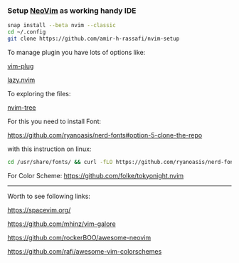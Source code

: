 ### Setup [NeoVim](https://neovim.io) as working handy IDE

```Bash
snap install --beta nvim --classic
cd ~/.config
git clone https://github.com/amir-h-rassafi/nvim-setup
```

To manage plugin you have lots of options like:

[vim-plug](https://github.com/junegunn/vim-plug)

[lazy.nvim](https://github.com/folke/lazy.nvim)


To exploring the files:

[nvim-tree](https://github.com/nvim-tree/nvim-tree.lua)

For this you need to install Font:

https://github.com/ryanoasis/nerd-fonts#option-5-clone-the-repo

with this instruction on linux:

```bash
cd /usr/share/fonts/ && curl -fLO https://github.com/ryanoasis/nerd-fonts/raw/HEAD/patched-fonts/DroidSansMono/DroidSansMNerdFont-Regular.otf
```

For Color Scheme:
https://github.com/folke/tokyonight.nvim











---------------------

Worth to see following links:

https://spacevim.org/

https://github.com/mhinz/vim-galore

https://github.com/rockerBOO/awesome-neovim

https://github.com/rafi/awesome-vim-colorschemes    
